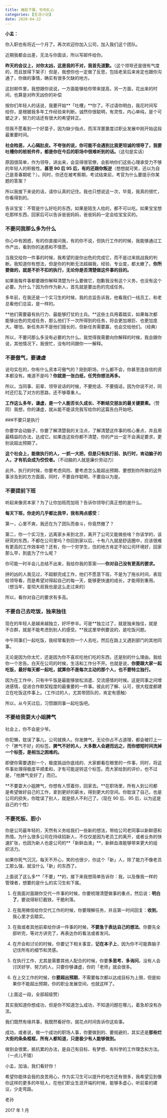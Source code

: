 ```yaml
---
title: 痛批下属，句句扎心
categories: [生活小记]
date: 2020-04-22
---
```



**小孟：**

你入职也有将近一个月了。再次欢迎你加入公司，加入我们这个团队。

近期我都会出差，无法与你面谈，所以写邮件给你。

**昨天的会议上，对你太凶，这是我的不对，我首先道歉。**（这个领导还是很有气度的，而且放得下架子）但是，我想你也一定做了反思，包括老吴后来肯定也跟你沟通了，你做的事情，确实有很多欠缺的地方。

 

这封邮件里，我想跟你说说，一方面能够给你带来提高，另一方面，花出来的时间，也算是对昨天凶你的补偿

按你们年轻人的话说，我要开始**「吐槽」**你了。不过请你明白，我花时间写给你，是根据我多年工作经验来判断。诚然你很聪明，有灵性，内心单纯，是个可塑之才，努力的话还有很大的希望转正。

但我不愿看到一个好苗子，因为缺少指点，而浑浑噩噩度过职业发展中刚开始这段最重要时间。

**社会险恶，人心隔肚皮。不夸张的说，你可能不会遇到比我更坦诚的领导了，我要吐槽你的桩桩件件，都是你在今后的职场中很难听到的话。**（这句是实话） 

原因很简单，作为领导，讲出来，会显得很官僚，会影响你们这些心理承受力不够的年轻人的积极性。**甚至 90 后 95 后，有的还跟你叛逆**（想想就可笑，还以为自己是青春期呢？）。同时，你还在被考察期，考试结束前，考官为什么要提示你某题的答案？

所以我接下来说的话，请你认真的记住。我也只想说这一次，毕竟，我真的很忙，你看得到的。

告诉宝宝：不管是什么好吃的东西，如果是陌生人给的，都不可以吃。如果宝宝想吃那样东西，回家后可以告诉爸爸妈妈，爸爸妈妈一定会给宝宝买的。



### **不要问我那么多为什么**

你心中有困惑，有的你直接问我，有的你不说，但执行工作的时候，我能够通过工作产出，看到你的迷惑和不情愿。

当我交给你一件事的时候，我希望的是你出色的完成它，而不是过来挑战我的判断。我知道你有想法，但是你的判断无法超越我，经验、专业度，都太嫩了。**你所要做的，就是不折不扣的执行，无论你是否清楚做这件事的目的。**

如果我每件事都要跟你解释清楚为什么要做它，抱歉我没有这个义务，也没有这个必要。为什么？因为你作为新人，首先就是要出色的完成任务。

多年前，在我还是一个实习生的时候，我的总监告诉我，他看我们一线员工，和老总看他们总监，是一样的。

**他们需要最有执行力、最能够打仗的士兵。**这些士兵用着踏实，如果每次都能够出色的完成任务，那么他们下一次所得到的任务，将会更加艰巨、也更加庞大。哪怕，新任务并不是他们擅长的，但新任务需要赢，也会交给他们。（经典）

 

所以，不要问那么多没有必要的为什么。我觉得我需要向你解释的时候，我会跟你说，其他情况下，我很忙，没有时间跟你一一解释。



### **不要傲气，要谦虚**

说句实在的，你有什么资本可傲气的？刚到职场，什么都不会，你甚至连自信的资本都没有。难道不是吗？**你就是一张白纸，任凭你想法再多。**

所以，当同事、前辈、领导说话的时候，不要抢话、不要插话，因为你说不对，同时还打乱了对方的思路，还不够尊重人。

**工作这么多年，谦虚，是一个人能否长久成长、不断结交朋友的最关键要素。**（赞同）我想，你的谦虚，就从能不能读完我写给你的这篇告白开始吧。


###不要只是执行

你要学会动脑子，你要了解清楚我的关注点，了解清楚这件事的核心重点，并且用最精益的办法，达成它。如果连这些你都不清楚，你的产出一定不会满足要求，更别说超出预期了。

 

**这个社会上，能做执行的人，一抓一大把，但是只有执行前、执行时，肯动脑子的人，才有机会成为佼佼者。**（不动脑的人就是廉价劳动力）

 

此外，执行的时候，你要考虑风险、要考虑怎么能超出预期、要想到你所做的这件事涉及到的方方面面，同时，不要自作聪明，不要自以为是。



### 不要提前下班



听起来像资本家？为了让你加班而加班？告诉你领导们真正想的是什么。

**每天下班，你走的几乎都比我早，我有两点感受：**

第一，心里不爽，我还在为了团队而奋斗，你竟然撤了？

第二，你一个实习生，远离家乡来到北京，离开了公司又能做些啥？你该学的，该研究的东西，不都在公司里吗？你回到家以后，十有八九就是舒适圈中，应该很难有更高的工作效率吧？还有，你一个穷学生，住的地方肯定不如公司环境好，回家那么早，到底为了什么呢？

你可能一时半会儿总结不出来，我给你我的答案——**你对自己没有更高的要求。**



拼的凶的人我见过，不超额完成工作，他们不愿意下班，不是为了拖长时间，表现给领导看，而是希望对得起自己的每一天，能够更快速的成长，才能得到重用。（想当年，星彻大叔我也是这么走过来的）

所以，看你对自己的要求有多高。



### 不要自己去吃饭，独来独往



现在的年轻人是越来越独立，好坏参半。可是**独立过了，就是独来独往，就是不合群，就是不能考虑到别人的感受。**我这里举例要说的，是吃饭问题。

中午同事们一起吃饭，我经常看到你一个人去吃，然后在路上又遇到部门的其他同事。

无论是因为你太忙，还是因为你不喜欢吃他们吃的东西，还是别的什么理由。我给你一个忠告。白天在公司的时候，生活和工作分不开。也就是说，**你要跟大家一起吃饭，最好每天都一起吃，就算你不是每次主动的那个人，也不要特立独行。**

 

因为在工作中，只有中午饭是最能够放松消遣、交流感情的时候。这是同事之间增进感情，促进合作默契程度的最重要的一件事。彼此的了解、认可，很大程度都建立在吃饭这件事上。（工作过的人，尤其带团队的，肯定有感触） 

所以，从今天过后，习惯跟同事一起吃饭吧。



### 不要给我耍大小姐脾气

社会上，你不会是少爷。

你犯懒，耽误了事儿，公司就换人。你发脾气，无论你占不占道理，都会被打上一个「脾气不好」的标签。**脾气不好的人，大多数人会避而远之，而你想短时间洗掉一个标签，是相当之困难的。**

 即便你需要遇到一个，极度挑战你底线的、大家都看在眼里的一件事，同时，将这件事处理得极度平顺柔和，才有可能逆转这个标签。而大家给到的评价，也不过是，「他脾气变好了」而已。

**不要耍大小姐脾气，你想有人惯着你，回家去。**在职场里，所有人到公司都是希望做好自己的工作，拿到更好的薪水，得到更大的空间。你耽误了自己，也是公司的损失，你耽误了别人，就是损人不利己了。（现在 90 后、95 后，以为这是自己的个性）



### 不要死板、胆小

你是公司最年轻的，天然有义务给我们一些新的想法，带给公司老同事以新鲜感和热情。为什么很多公司在持续招新人，不仅仅是因为老员工的离开，或者业务的快速扩张，也因为新人也是公司的**「新鲜血液」**，新鲜血液能够带来更大的组织活力。

如果你死气沉沉，每天不开心，笑的也很少，你这个「新」人，除了能力不像老员工那么强，就没什么「新」的东西了。

上面说了这么多**「不要」**的，接下来我想简单告诉你：我，以及像我一样的管理者，想要的是什么的实习生和下属。

1. 在我面对面跟你交代一件事的时候，你要梳理清楚做事的重点，然后说：**明白了**。要说得斩钉截铁，干脆利落。

2. 在我用微信给你交代工作的时候，你要理解任务，并且第一时间回复：**收到**。我心里才会踏实。

3. 在我或者其他前辈给你讲一件事的时候，**不要急于表达自己的想法**。你要先全部听完，等对方讲完了，再表达你的看法或者发问。

4. 在开会和讨论的时候，你要记下相关事宜，**记在本子上**，因为你不可能靠脑子记住所有的细节和灵感。

5. 在执行工作，尤其是需要其他人配合的时候，你要**多思考、多询问**，没有人会讨厌好学、努力的人，只要你够谦虚，你的「老师」就会很多。

6. 在上交工作的时候，你**要超出预期**，不需要每次都以达成目标为上限，但是如果你不能超出预期，你的职业发展空间，也就这样了。

（上面这一段，全部超级赞） 

其实我知道你想成功，但是你不知道怎么成功，不知道问题在哪儿，着急却没有办法。

我们既然有缘共事，我既然看好你，就花点时间告诉你这些事。

成功，或者说，做一个成功的职场人事，你要做到的、要规避的，其实还是**那些烂大街的条条框框，所有人都知道，只是极少有人能够做到。**

做到会很累，抵抗累的办法，是自己有目标、有梦想、有科学的工作理念和方法。（一点儿不错）

小孟，加油，我们看好你！

希望你能体会我的良苦用心，作为实习生可以提升的地方还有很多，我希望见到像你这样的更多的年轻人，在他们职业生涯开端的时候，能够多虚心，听前辈的建议，少走弯路。

 

老孙

2017 年 1 月